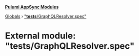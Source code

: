 **[Pulumi AppSync Modules](../README.md)**

[Globals](../README.md) › ["__tests__/GraphQLResolver.spec"](___tests___graphqlresolver_spec_.md)

# External module: "__tests__/GraphQLResolver.spec"